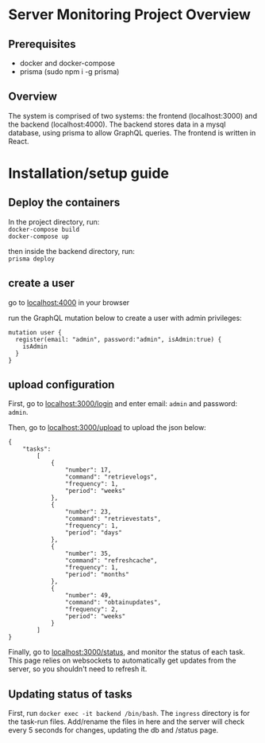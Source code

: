 # Server Monitoring Project Overview
## Prerequisites
- docker and docker-compose
- prisma (sudo npm i -g prisma)

## Overview
The system is comprised of two systems: the frontend (localhost:3000) and the backend (localhost:4000). The backend stores data in a mysql database, using prisma to allow GraphQL queries. The frontend is written in React.

# Installation/setup guide
## Deploy the containers
In the project directory, run: <br>
`docker-compose build` <br> 
`docker-compose up`

then inside the backend directory, run: <br>
`prisma deploy`


## create a user
go to [localhost:4000](http://localhost:4000) in your browser

run the GraphQL mutation below to create a user with admin privileges:
```
mutation user {
  register(email: "admin", password:"admin", isAdmin:true) {
    isAdmin
  }
}
```

## upload configuration
First, go to [localhost:3000/login](http://localhost:3000/login) and enter email: `admin` and password: `admin`.

Then, go to [localhost:3000/upload](http://localhost:3000/upload) to upload the json below:
```
{
    "tasks":
        [
            {
                "number": 17,
                "command": "retrievelogs",
                "frequency": 1,
                "period": "weeks"
            },
            {
                "number": 23,
                "command": "retrievestats",
                "frequency": 1,
                "period": "days"
            },
            {
                "number": 35,
                "command": "refreshcache",
                "frequency": 1,
                "period": "months"
            },
            {
                "number": 49,
                "command": "obtainupdates",
                "frequency": 2,
                "period": "weeks"
            }
        ]
}
```

Finally, go to [localhost:3000/status](http://localhost:3000/status), and monitor the status of each task. This page relies on websockets to automatically get updates from the server, so you shouldn't need to refresh it. 

## Updating status of tasks
First, run `docker exec -it backend /bin/bash`. The `ingress` directory is for the task-run files. Add/rename the files in here and the server will check every 5 seconds for changes, updating the db and /status page.